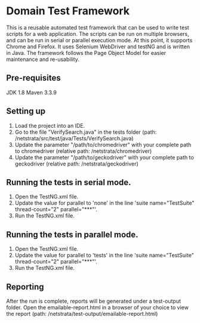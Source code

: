 # Domain Test Framework
This is a reusable automated test framework that can be used to write test scripts for a web application.
The scripts can be run on multiple browsers, and can be run in serial or parallel execution mode. At this point, it supports Chrome and Firefox.
It uses Selenium WebDriver and testNG and is written in Java.
The framework follows the Page Object Model for easier maintenance and re-usability.

## Pre-requisites
JDK 1.8
Maven 3.3.9

## Setting up
1. Load the project into an IDE.
2. Go to the file "VerifySearch.java" in the tests folder (path: /netstrata/src/test/java/Tests/VerifySearch.java)
3. Update the parameter "/path/to/chromedriver" with your complete path to chromedriver (relative path: /netstrata/chromedriver)
4. Update the parameter "/path/to/geckodriver" with your complete path to geckodriver (relative path: /netstrata/geckodriver)

## Running the tests in serial mode.
1. Open the TestNG.xml file.
2. Update the value for parallel to 'none' in the line 'suite name="TestSuite" thread-count="2" parallel="***"'.
3. Run the TestNG.xml file.

## Running the tests in parallel mode.
1. Open the TestNG.xml file.
2. Update the value for parallel to 'tests' in the line 'suite name="TestSuite" thread-count="2" parallel="***"'.
3. Run the TestNG.xml file.

## Reporting
After the run is complete, reports will be generated under a test-output folder.
Open the emailable-report.html in a browser of your choice to view the report (path: /netstrata/test-output/emailable-report.html)